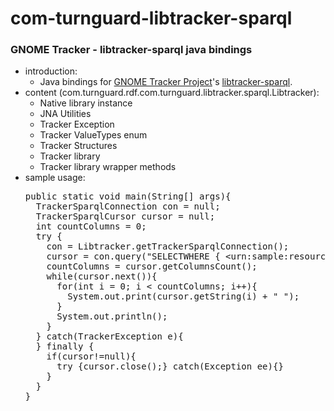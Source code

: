 com-turnguard-libtracker-sparql
===============================

<h3>GNOME Tracker - libtracker-sparql java bindings</h3>
<ul>
<li>introduction:
<ul>
<li>Java bindings for <a href="https://wiki.gnome.org/Projects/Tracker" target="_blank">GNOME Tracker Project</a>'s 
<a href="https://developer.gnome.org/libtracker-sparql/stable/" target="_blank">libtracker-sparql</a>.</li>
</ul>
</li>
<li>content (com.turnguard.rdf.com.turnguard.libtracker.sparql.Libtracker):
<ul>
<li>Native library instance</li>
<li>JNA Utilities</li>
<li>Tracker Exception</li>
<li>Tracker ValueTypes enum</li>
<li>Tracker Structures</li>
<li>Tracker library</li>
<li>Tracker library wrapper methods</li>
</ul>
</li>
<li>sample usage:<br/>
<pre>
public static void main(String[] args){
  TrackerSparqlConnection con = null;
  TrackerSparqlCursor cursor = null;
  int countColumns = 0;
  try {
    con = Libtracker.getTrackerSparqlConnection();
    cursor = con.query("SELECTWHERE { &lt;urn:sample:resource&gt; ?p ?o . }");
    countColumns = cursor.getColumnsCount();
    while(cursor.next()){
      for(int i = 0; i &lt; countColumns; i++){
        System.out.print(cursor.getString(i) + " ");
      }
      System.out.println();
    }
  } catch(TrackerException e){
  } finally {
    if(cursor!=null){
      try {cursor.close();} catch(Exception ee){}
    }
  }
}
</pre>
</li>
</ul>
